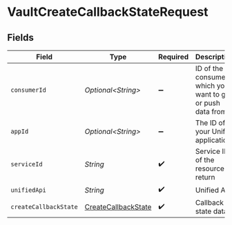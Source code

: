# VaultCreateCallbackStateRequest


## Fields

| Field                                                                 | Type                                                                  | Required                                                              | Description                                                           | Example                                                               |
| --------------------------------------------------------------------- | --------------------------------------------------------------------- | --------------------------------------------------------------------- | --------------------------------------------------------------------- | --------------------------------------------------------------------- |
| `consumerId`                                                          | *Optional\<String>*                                                   | :heavy_minus_sign:                                                    | ID of the consumer which you want to get or push data from            | test-consumer                                                         |
| `appId`                                                               | *Optional\<String>*                                                   | :heavy_minus_sign:                                                    | The ID of your Unify application                                      | dSBdXd2H6Mqwfg0atXHXYcysLJE9qyn1VwBtXHX                               |
| `serviceId`                                                           | *String*                                                              | :heavy_check_mark:                                                    | Service ID of the resource to return                                  | pipedrive                                                             |
| `unifiedApi`                                                          | *String*                                                              | :heavy_check_mark:                                                    | Unified API                                                           | crm                                                                   |
| `createCallbackState`                                                 | [CreateCallbackState](../../models/components/CreateCallbackState.md) | :heavy_check_mark:                                                    | Callback state data                                                   |                                                                       |